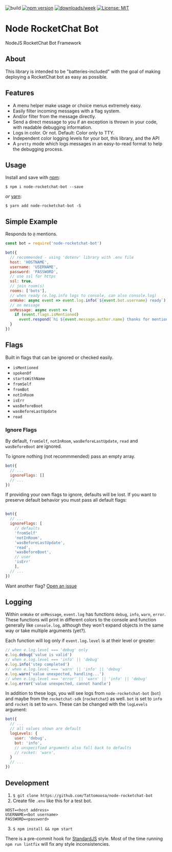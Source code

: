 ![build](https://travis-ci.com/Tattomoosa/node-rocketchat-bot.svg?branch=master)
[![npm version](https://badge.fury.io/js/node-rocketchat-bot.svg)](https://badge.fury.io/js/node-rocketchat-bot)
[![downloads/week](https://img.shields.io/npm/dw/node-rocketchat-bot)]()
[![License: MIT](https://img.shields.io/badge/License-MIT-yellow.svg)](https://opensource.org/licenses/MIT)

# Node RocketChat Bot

NodeJS RocketChat Bot Framework

## About

This library is intended to be "batteries-included" with the goal of making deploying a RocketChat bot as easy as possible.

## Features

* A menu helper make usage or choice menus extremely easy.
* Easily filter incoming messages with a flag system.
* And/or filter from the message directly.
* Send a direct message to you if an exception is thrown in your code, with readable debugging information.
* Logs in color. Or not. Default: Color only to TTY.
* Independent color logging levels for your bot, this library, and the API
* A `pretty` mode which logs messages in an easy-to-read format to help the debugging process.

## Usage

Install and save with [npm](https://www.npmjs.com/):

```
$ npm i node-rocketchat-bot --save
```

*or* [yarn](https://yarnpkg.com/):

```
$ yarn add node-rocketchat-bot -S
```

## Simple Example

Responds to `@` mentions.

``` javascript
const bot = require('node-rocketchat-bot')

bot({
  // recommended - using 'dotenv' library with .env file
  host: 'HOSTNAME',
  username: 'USERNAME',
  password: 'PASSWORD',
  // use ssl for https
  ssl: true,
  // join room(s)
  rooms: ['bots'],
  // when ready (e.log.info logs to console, can also console.log)
  onWake: async event => event.log.info(`${event.bot.username} ready`),
  // on message
  onMessage: async event => {
    if (event.flags.isMentioned)
      event.respond(`hi ${event.message.author.name} thanks for mentioning me`)
  }
})
```

## Flags

Built in flags that can be ignored or checked easily.

* `isMentioned`
* `spokenOf`
* `startsWithName`
* `fromSelf`
* `fromBot`
* `notInRoom`
* `isErr`
* `wasBeforeBoot`
* `wasBeforeLastUpdate`
* `read`

### Ignore Flags

By default, `fromSelf`, `notInRoom`, `wasBeforeLastUpdate`, `read` and `wasBeforeBoot` are ignored.

To ignore nothing (not recommmended) pass an empty array.

``` javascript
bot({
  // ...
  ignoreFlags: []
  // ...
})
```

If providing your own flags to ignore, defaults will be lost. If you want to preserve default behavior you must pass all default flags:

``` javascript

bot({
  // ...
  ignoreFlags: [
    // defaults
    'fromSelf'
    'notInRoom',
    'wasBeforeLastUpdate',
    'read',
    'wasBeforeBoot',
    // user
    'isErr'
    ],
  // ...
})
```

Want another flag? [Open an issue](https://github.com/Tattomoosa/node-rocketchat-bot/issues/new)

## Logging

Within `onWake` or `onMessage`, `event.log` has functions `debug`, `info`,
`warn`, `error`. These functions will print in different colors to the console
and function generally like `console.log`, although they won't expand objects
in the same way or take multiple arguments (yet?).

Each function will log only if `event.log.level` is at their level or greater:

``` javascript
// when e.log.level === 'debug' only
e.log.debug('value is valid')
// when e.log.level === 'info' || 'debug'
e.log.info('step completed')
// when e.log.level === 'warn' || 'info' || 'debug'
e.log.warn('value unexpected, handling...')
// when e.log.level === 'error' || 'warn' || 'info' || 'debug'
e.log.error('value unexpected, cannot handle')
```

In addition to these logs, you will see logs from `node-rocketchat-bot` (`bot`)
and maybe from the `rocketchat-sdk` (`rocketchat`) as well. `bot` is set to
`info` and `rocket` is set to `warn`. These can be changed
with the `logLevels` argument:
``` javascript
bot({
  // ...
  // all values shown are default
  logLevels: {
    user: 'debug',
    bot: 'info',
    // unspecified arguments also fall back to defaults
    // rocket: 'warn',
  }
  // ...
})
```

## Development

1. `$ git clone https://github.com/Tattomoosa/node-rocketchat-bot`
2. Create file `.env` like this for a test bot.
  ```
  HOST=<host address>
  USERNAME=<bot username>
  PASSWORD=<password>
  ```
3. `$ npm install && npm start`

There is a pre-commit hook for [StandardJS](https://standardjs.com/) style.
Most of the time running `npm run lintfix` will fix any style inconsistencies.
